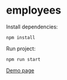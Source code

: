 # employees

Install dependencies:
```
npm install
```

Run project:
```
npm run start
```

[Demo page](https://fremorie.github.io/projects/test-tasks/netology/)

